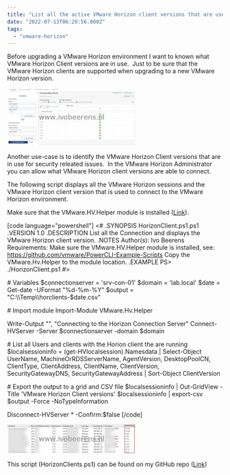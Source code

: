 ```yaml
---
title: "List all the active VMware Horizon client versions that are used"
date: "2022-07-13T06:20:56.000Z"
tags: 
  - "vmware-horizon"
---
```


Before upgrading a VMware Horizon environment I want to known what VMware Horizon Client versions are in use.  Just to be sure that the VMware Horizon clients are supported when upgrading to a new VMware Horizon version.

[![](images/1-300x135.jpg)](https://www.ivobeerens.nl/wp-content/uploads/2022/07/1.jpg)

Another use-case is to identify the VMware Horizon Client versions that are in use for security releated issues.  In the VMware Horizon Administrator you can allow what VMware Horizon client versions are able to connect.

The following script displays all the VMware Horizon sessions and the VMware Horizon client version that is used to connect to the VMware Horizon environment.

Make sure that the VMware.HV.Helper module is installed ([Link](https://github.com/vmware/PowerCLI-Example-Scripts)).

\[code language="powershell"\] &lt;# .SYNOPSIS HorizonClient.ps1.ps1 .VERSION 1.0 .DESCRIPTION List all the Connection and displays the VMware Horizon client version. .NOTES Author(s): Ivo Beerens Requirements: Make sure the VMware.HV.Helper module is installed, see: https://github.com/vmware/PowerCLI-Example-Scripts Copy the VMware.Hv.Helper to the module location. .EXAMPLE PS&gt; ./HorizonClient.ps1 #&gt;

\# Variables $connectionserver = 'srv-con-01' $domain = 'lab.local' $date = Get-date -UFormat "%d-%m-%Y" $output = "C:\\Temp\\horclients-$date.csv"

\# Import module Import-Module VMware.Hv.Helper

Write-Output "", "Connecting to the Horizon Connection Server" Connect-HVServer -Server $connectionserver -domain $domain

\# List all Users and clients with the Horion client the are running $localsessioninfo = (get-HVlocalsession).Namesdata | Select-Object UserName, MachineOrRDSServerName, AgentVersion, DesktopPoolCN, ClientType, ClientAddress, ClientName, ClientVersion, SecurityGatewayDNS, SecurityGatewayAddress | Sort-Object ClientVersion

\# Export the output to a grid and CSV file $localsessioninfo | Out-GridView -Title 'VMware Horizon Client versions' $localsessioninfo | export-csv $output -Force -NoTypeInformation

Disconnect-HVServer \* -Confirm:$false \[/code\]

[![](images/Client-versions-300x68.jpg)](https://www.ivobeerens.nl/wp-content/uploads/2022/07/Client-versions.jpg)

This script (HorizonClients.ps1) can be found on my GitHub repo ([Link](https://github.com/ibeerens/VMware-Horizon))
